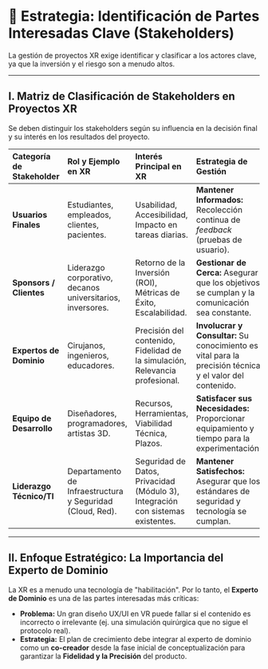 # 🤝 Estrategia: Identificación de Partes Interesadas Clave (Stakeholders)

La gestión de proyectos XR exige identificar y clasificar a los actores clave, ya que la inversión y el riesgo son a menudo altos.

---

## I. Matriz de Clasificación de Stakeholders en Proyectos XR

Se deben distinguir los stakeholders según su influencia en la decisión final y su interés en los resultados del proyecto.

| Categoría de Stakeholder | Rol y Ejemplo en XR | Interés Principal en XR | Estrategia de Gestión |
| :--- | :--- | :--- | :--- |
| **Usuarios Finales** | Estudiantes, empleados, clientes, pacientes. | Usabilidad, Accesibilidad, Impacto en tareas diarias. | **Mantener Informados:** Recolección continua de *feedback* (pruebas de usuario). |
| **Sponsors / Clientes** | Liderazgo corporativo, decanos universitarios, inversores. | Retorno de la Inversión (ROI), Métricas de Éxito, Escalabilidad. | **Gestionar de Cerca:** Asegurar que los objetivos se cumplan y la comunicación sea constante. |
| **Expertos de Dominio** | Cirujanos, ingenieros, educadores. | Precisión del contenido, Fidelidad de la simulación, Relevancia profesional. | **Involucrar y Consultar:** Su conocimiento es vital para la precisión técnica y el valor del contenido. |
| **Equipo de Desarrollo** | Diseñadores, programadores, artistas 3D. | Recursos, Herramientas, Viabilidad Técnica, Plazos. | **Satisfacer sus Necesidades:** Proporcionar equipamiento y tiempo para la experimentación. |
| **Liderazgo Técnico/TI** | Departamento de Infraestructura y Seguridad (Cloud, Red). | Seguridad de Datos, Privacidad (Módulo 3), Integración con sistemas existentes. | **Mantener Satisfechos:** Asegurar que los estándares de seguridad y tecnología se cumplan. |

---

## II. Enfoque Estratégico: La Importancia del Experto de Dominio

La XR es a menudo una tecnología de "habilitación". Por lo tanto, el **Experto de Dominio** es una de las partes interesadas más críticas:
* **Problema:** Un gran diseño UX/UI en VR puede fallar si el contenido es incorrecto o irrelevante (ej. una simulación quirúrgica que no sigue el protocolo real).
* **Estrategia:** El plan de crecimiento debe integrar al experto de dominio como un **co-creador** desde la fase inicial de conceptualización para garantizar la **Fidelidad y la Precisión** del producto.